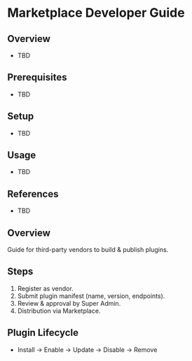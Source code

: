 # Marketplace Developer Guide

## Overview
- TBD

## Prerequisites
- TBD

## Setup
- TBD

## Usage
- TBD

## References
- TBD


## Overview
Guide for third-party vendors to build & publish plugins.

## Steps
1. Register as vendor.
2. Submit plugin manifest (name, version, endpoints).
3. Review & approval by Super Admin.
4. Distribution via Marketplace.

## Plugin Lifecycle
- Install → Enable → Update → Disable → Remove
